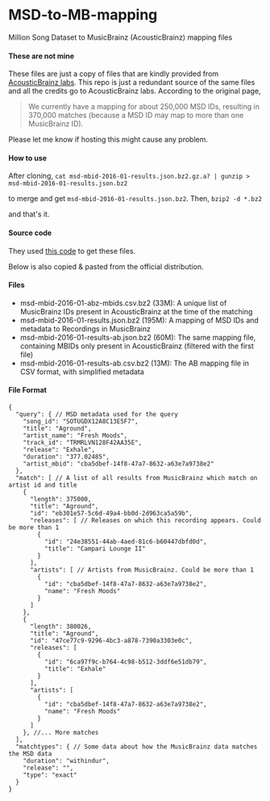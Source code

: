 # MSD-to-MB-mapping
Million Song Dataset to MusicBrainz (AcousticBrainz) mapping files

#### These are not mine
These files are just a copy of files that are kindly provided from [AcousticBrainz labs](http://labs.acousticbrainz.org/million-song-dataset-mapping/). This repo is just a redundant source of the same files and all the credits go to AcousticBrainz labs. 
According to the original page,
> We currently have a mapping for about 250,000 MSD IDs, resulting in 370,000 matches (because a MSD ID may map to more than one MusicBrainz ID).

Please let me know if hosting this might cause any problem. 

#### How to use
After cloning,
` cat msd-mbid-2016-01-results.json.bz2.gz.a? | gunzip > msd-mbid-2016-01-results.json.bz2 `

to merge and get `msd-mbid-2016-01-results.json.bz2`. Then,
` bzip2 -d *.bz2 `

and that's it.

#### Source code
They used [this code](https://github.com/MTG/acousticbrainz-labs/tree/master/msdtombid) to get these files. 

Below is also copied & pasted from the official distribution.

#### Files

* msd-mbid-2016-01-abz-mbids.csv.bz2 (33M): A unique list of MusicBrainz IDs present in AcousticBrainz at the time of the matching
* msd-mbid-2016-01-results.json.bz2 (195M): A mapping of MSD IDs and metadata to Recordings in MusicBrainz
* msd-mbid-2016-01-results-ab.json.bz2 (60M): The same mapping file, containing MBIDs only present in AcousticBrainz (filtered with the first file)
* msd-mbid-2016-01-results-ab.csv.bz2 (13M): The AB mapping file in CSV format, with simplified metadata

#### File Format

```
{
  "query": { // MSD metadata used for the query
    "song_id": "SOTUGDX12A8C13E5F7",
    "title": "Aground",
    "artist_name": "Fresh Moods",
    "track_id": "TRMRLVN128F42AA35E",
    "release": "Exhale",
    "duration": "377.02485",
    "artist_mbid": "cba5dbef-14f8-47a7-8632-a63e7a9738e2"
  },
  "match": [ // A list of all results from MusicBrainz which match on artist id and title
    {
      "length": 375000,
      "title": "Aground",
      "id": "eb301e57-5c6d-49a4-bb0d-2d963ca5a59b",
      "releases": [ // Releases on which this recording appears. Could be more than 1
        {
          "id": "24e38551-44ab-4aed-81c6-b60447dbfd0d",
          "title": "Campari Lounge II"
        }
      ],
      "artists": [ // Artists from MusicBrainz. Could be more than 1
        {
          "id": "cba5dbef-14f8-47a7-8632-a63e7a9738e2",
          "name": "Fresh Moods"
        }
      ]
    },
    {
      "length": 380026,
      "title": "Aground",
      "id": "47ce77c9-9296-4bc3-a878-7390a3303e0c",
      "releases": [
        {
          "id": "6ca97f9c-b764-4c98-b512-3ddf6e51db79",
          "title": "Exhale"
        }
      ],
      "artists": [
        {
          "id": "cba5dbef-14f8-47a7-8632-a63e7a9738e2",
          "name": "Fresh Moods"
        }
      ]
    }, //... More matches
  ],
  "matchtypes": { // Some data about how the MusicBrainz data matches the MSD data
    "duration": "withindur",
    "release": "",
    "type": "exact"
  }
}
```
